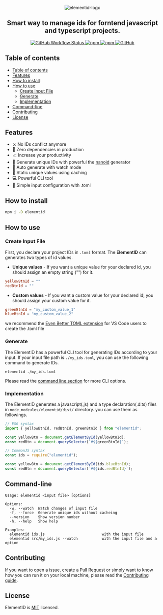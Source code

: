 <p align="center">
    <img alt="elementid-logo" src="https://user-images.githubusercontent.com/64678612/209457262-c83c8970-6641-40c1-9579-fc6ab4736397.png"/>
    <h2 align="center">Smart way to manage ids for forntend javascript and typescript projects.</h2>
    <p align="center" style="align: center;">
        <a href="https://github.com/appzic/elementid/blob/main/.github/workflows/main.yml">
            <img alt="GitHub Workflow Status" src="https://img.shields.io/github/actions/workflow/status/appzic/elementid/main.yml">
        </a>
        <a href="https://www.npmjs.com/package/elementid">
            <img alt="npm" src="https://img.shields.io/npm/v/elementid">
        </a>
        <a href="https://www.npmjs.com/package/elementid">
            <img alt="npm" src="https://img.shields.io/npm/dw/elementid">
        </a>
        <a href="https://github.com/appzic/elementid/LICENSE">
            <img alt="GitHub" src="https://img.shields.io/github/license/appzic/elementid">
        </a>
    </p>
</p>

## Table of contents

- [Table of contents](#table-of-contents)
- [Features](#features)
- [How to install](#how-to-install)
- [How to use](#how-to-use)
  - [Create Input File](#create-input-file)
  - [Generate](#generate)
  - [Implementation](#implementation)
- [Command-line](#command-line)
- [Contributing](#contributing)
- [License](#license)

## Features

- :crossed_swords: No IDs conflict anymore
- :tada: Zero dependencies in production
- :chart_with_upwards_trend: Increase your productivity
- :muscle: Generate unique IDs with powerful the [nanoid](https://github.com/ai/nanoid) generator
- :eyes: Auto generate with watch mode
- :minidisc: Static unique values using caching
- :computer: Powerful CLI tool
- :scroll: Simple input configuration with .toml

## How to install

```bash
npm i -D elementid
```

## How to use

### Create Input File

First, you declare your project IDs in `.toml` format. The **ElementID** can generates two types of id values.

- **Unique values** - If you want a unique value for your declared id, you should assign an empty string ("") for it.

```toml
yellowBtnId = ""
redBtnId = ""
```

- **Custom values** - If you want a custom value for your declared id, you should assign your custom value for it.

```toml
greenBtnId = "my_custom_value_1"
blueBtnId = "my_custom_value_2"
```

we recommend the [Even Better TOML extension](https://marketplace.visualstudio.com/items?itemName=tamasfe.even-better-toml) for VS Code users to create the .toml file

### Generate

The ElementID has a powerful CLI tool for generating IDs according to your input. If your input file path is `./my_ids.toml`, you can use the following command to generate IDs.

```
elementid ./my_ids.toml
```

Please read the [command line section](#command-line) for more CLI options.

### Implementation

The ElementID generates a javascript(.js) and a type declaration(.d.ts) files in `node_modeules/elementid/dist/` directory. you can use them as followings.

```typescript
// ES6 syntax
import { yellowBtnId, redBtnId, greenBtnId } from "elementid";

const yellowBtn = document.getElementById(yellowBtnId);
const redBtn = document.querySelector(`#${greenBtnId}`);
```

```javascript
// CommonJS syntax
const ids = require("elementid");

const yellowBtn = document.getElementById(ids.blueBtnId);
const redBtn = document.querySelector(`#${ids.redBtnId}`);
```

## Command-line

```
Usage: elementid <input file> [options]

Options:
  -w, --watch  Watch changes of input file
  -f, --force  Generate unique ids without cacheing
  --version    Show version number
  -h, --help   Show help

Examples:
  elementid ids.js                          with the input file
  elementid src/my_ids.js --watch           with the input file and a option
```

## Contributing

If you want to open a issue, create a Pull Request or simply want to know how you can run it on your local machine, please read the [Contributing guide](https://github.com/appzic/elementid/blob/main/CONTRIBUTING.md).

## License

ElementID is [MIT](https://github.com/appzic/elementid/blob/main/LICENSE) licensed.
